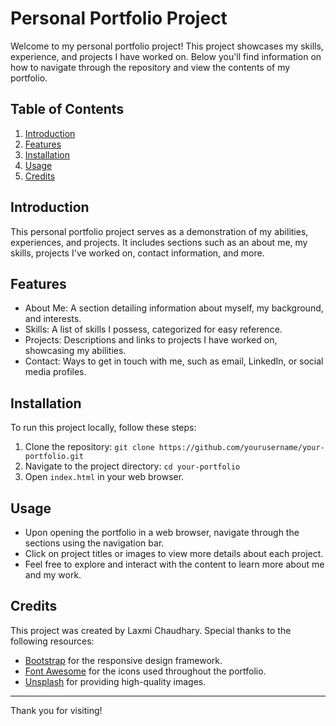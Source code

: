 # Personal Portfolio Project

Welcome to my personal portfolio project! This project showcases my skills, experience, and projects I have worked on. Below you'll find information on how to navigate through the repository and view the contents of my portfolio.

## Table of Contents
1. [Introduction](#introduction)
2. [Features](#features)
3. [Installation](#installation)
4. [Usage](#usage)
5. [Credits](#credits)

## Introduction
This personal portfolio project serves as a demonstration of my abilities, experiences, and projects. It includes sections such as an about me, my skills, projects I've worked on, contact information, and more.

## Features
- About Me: A section detailing information about myself, my background, and interests.
- Skills: A list of skills I possess, categorized for easy reference.
- Projects: Descriptions and links to projects I have worked on, showcasing my abilities.
- Contact: Ways to get in touch with me, such as email, LinkedIn, or social media profiles.

## Installation
To run this project locally, follow these steps:
1. Clone the repository: `git clone https://github.com/yourusername/your-portfolio.git`
2. Navigate to the project directory: `cd your-portfolio`
3. Open `index.html` in your web browser.

## Usage
- Upon opening the portfolio in a web browser, navigate through the sections using the navigation bar.
- Click on project titles or images to view more details about each project.
- Feel free to explore and interact with the content to learn more about me and my work.

## Credits
This project was created by Laxmi Chaudhary. Special thanks to the following resources:
- [Bootstrap](https://getbootstrap.com/) for the responsive design framework.
- [Font Awesome](https://fontawesome.com/) for the icons used throughout the portfolio.
- [Unsplash](https://unsplash.com/) for providing high-quality images.


---

Thank you for visiting!
